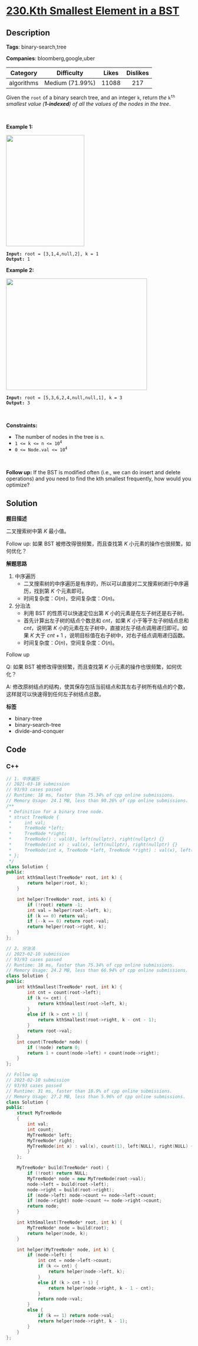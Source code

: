 # [230.Kth Smallest Element in a BST](https://leetcode.com/problems/kth-smallest-element-in-a-bst/description/)

## Description

**Tags**: binary-search,tree

**Companies**: bloomberg,google,uber

|  Category  |   Difficulty    | Likes | Dislikes |
| :--------: | :-------------: | :---: | :------: |
| algorithms | Medium (71.99%) | 11088 |   217    |

<p>Given the <code>root</code> of a binary search tree, and an integer <code>k</code>, return <em>the</em> <code>k<sup>th</sup></code> <em>smallest value (<strong>1-indexed</strong>) of all the values of the nodes in the tree</em>.</p>
<p>&nbsp;</p>
<p><strong class="example">Example 1:</strong></p>
<img alt="" src="https://assets.leetcode.com/uploads/2021/01/28/kthtree1.jpg" style="width: 212px; height: 301px;" />
<pre><code><strong>Input:</strong> root = [3,1,4,null,2], k = 1
<strong>Output:</strong> 1</code></pre>
<p><strong class="example">Example 2:</strong></p>
<img alt="" src="https://assets.leetcode.com/uploads/2021/01/28/kthtree2.jpg" style="width: 382px; height: 302px;" />
<pre><code><strong>Input:</strong> root = [5,3,6,2,4,null,null,1], k = 3
<strong>Output:</strong> 3</code></pre>
<p>&nbsp;</p>
<p><strong>Constraints:</strong></p>
<ul>
  <li>The number of nodes in the tree is <code>n</code>.</li>
  <li><code>1 &lt;= k &lt;= n &lt;= 10<sup>4</sup></code></li>
  <li><code>0 &lt;= Node.val &lt;= 10<sup>4</sup></code></li>
</ul>
<p>&nbsp;</p>
<p><strong>Follow up:</strong> If the BST is modified often (i.e., we can do insert and delete operations) and you need to find the kth smallest frequently, how would you optimize?</p>

## Solution

**题目描述**

二叉搜索树中第 $K$ 最小值。

Follow up: 如果 BST 被修改得很频繁，而且查找第 $K$ 小元素的操作也很频繁，如何优化？

**解题思路**

1. 中序遍历
   - 二叉搜索树的中序遍历是有序的，所以可以直接对二叉搜索树进行中序遍历，找到第 $K$ 个元素即可。
   - 时间复杂度：$O(n)$，空间复杂度：$O(n)$。
2. 分治法
   - 利用 BST 的性质可以快速定位出第 $K$ 小的元素是在左子树还是右子树。
   - 首先计算出左子树的结点个数总和 $cnt$，如果 $K$ 小于等于左子树结点总和 $cnt$，说明第 $K$ 小的元素在左子树中，直接对左子结点调用递归即可。如果 $K$ 大于 $cnt+1$ ，说明目标值在右子树中，对右子结点调用递归函数。
   - 时间复杂度：$O(n)$，空间复杂度：$O(n)$。

Follow up

Q: 如果 BST 被修改得很频繁，而且查找第 $K$ 小元素的操作也很频繁，如何优化？

A: 修改原树结点的结构，使其保存包括当前结点和其左右子树所有结点的个数，这样就可以快速得到任何左子树结点总数。

**标签**

- binary-tree
- binary-search-tree
- divide-and-conquer

<!-- code start -->
## Code

### C++

```cpp
// 1. 中序遍历
// 2021-03-18 submission
// 93/93 cases passed
// Runtime: 18 ms, faster than 75.34% of cpp online submissions.
// Memory Usage: 24.1 MB, less than 90.26% of cpp online submissions.
/**
 * Definition for a binary tree node.
 * struct TreeNode {
 *     int val;
 *     TreeNode *left;
 *     TreeNode *right;
 *     TreeNode() : val(0), left(nullptr), right(nullptr) {}
 *     TreeNode(int x) : val(x), left(nullptr), right(nullptr) {}
 *     TreeNode(int x, TreeNode *left, TreeNode *right) : val(x), left(left), right(right) {}
 * };
 */
class Solution {
public:
    int kthSmallest(TreeNode* root, int k) {
        return helper(root, k);
    }

    int helper(TreeNode* root, int& k) {
        if (!root) return -1;
        int val = helper(root->left, k);
        if (k == 0) return val;
        if (--k == 0) return root->val;
        return helper(root->right, k);
    }
};
```

```cpp
// 2. 分治法
// 2023-02-10 submission
// 93/93 cases passed
// Runtime: 18 ms, faster than 75.34% of cpp online submissions.
// Memory Usage: 24.2 MB, less than 66.94% of cpp online submissions.
class Solution {
public:
    int kthSmallest(TreeNode* root, int k) {
        int cnt = count(root->left);
        if (k <= cnt) {
            return kthSmallest(root->left, k);
        }
        else if (k > cnt + 1) {
            return kthSmallest(root->right, k - cnt - 1);
        }
        return root->val;
    }
    int count(TreeNode* node) {
        if (!node) return 0;
        return 1 + count(node->left) + count(node->right);
    }
};
```

```cpp
// Follow up
// 2023-02-10 submission
// 93/93 cases passed
// Runtime: 31 ms, faster than 18.9% of cpp online submissions.
// Memory Usage: 27.2 MB, less than 5.96% of cpp online submissions.
class Solution {
public:
    struct MyTreeNode
    {
        int val;
        int count;
        MyTreeNode* left;
        MyTreeNode* right;
        MyTreeNode(int x) : val(x), count(1), left(NULL), right(NULL) {
        }
    };

    MyTreeNode* build(TreeNode* root) {
        if (!root) return NULL;
        MyTreeNode* node = new MyTreeNode(root->val);
        node->left = build(root->left);
        node->right = build(root->right);
        if (node->left) node->count += node->left->count;
        if (node->right) node->count += node->right->count;
        return node;
    }

    int kthSmallest(TreeNode* root, int k) {
        MyTreeNode* node = build(root);
        return helper(node, k);
    }

    int helper(MyTreeNode* node, int k) {
        if (node->left) {
            int cnt = node->left->count;
            if (k <= cnt) {
                return helper(node->left, k);
            }
            else if (k > cnt + 1) {
                return helper(node->right, k - 1 - cnt);
            }
            return node->val;
        }
        else {
            if (k == 1) return node->val;
            return helper(node->right, k - 1);
        }
    }
};
```

<!-- code end -->
